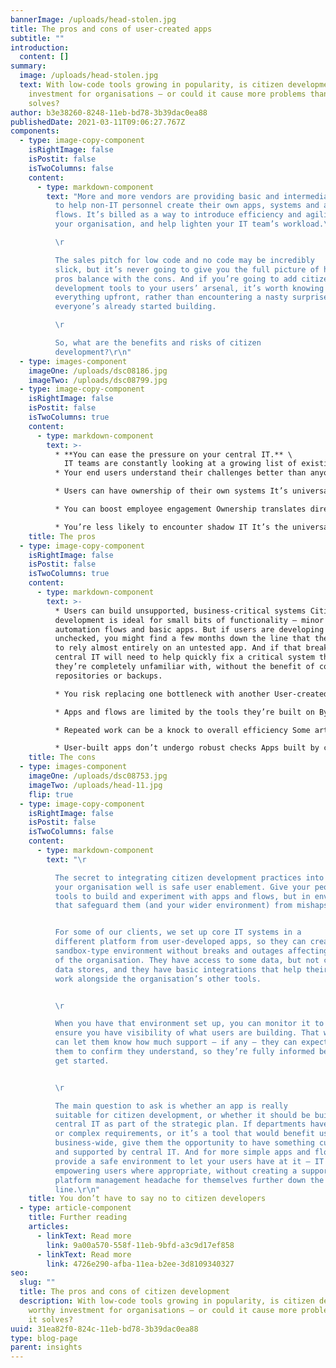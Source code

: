 ```yaml
---
bannerImage: /uploads/head-stolen.jpg
title: The pros and cons of user-created apps
subtitle: ""
introduction:
  content: []
summary:
  image: /uploads/head-stolen.jpg
  text: With low-code tools growing in popularity, is citizen development a worthy
    investment for organisations – or could it cause more problems than it
    solves?
author: b3e38260-8248-11eb-bd78-3b39dac0ea88
publishedDate: 2021-03-11T09:06:27.767Z
components:
  - type: image-copy-component
    isRightImage: false
    isPostit: false
    isTwoColumns: false
    content:
      - type: markdown-component
        text: "More and more vendors are providing basic and intermediate tools designed
          to help non-IT personnel create their own apps, systems and automation
          flows. It’s billed as a way to introduce efficiency and agility into
          your organisation, and help lighten your IT team’s workload.\ 

          \r

          The sales pitch for low code and no code may be incredibly
          slick, but it’s never going to give you the full picture of how the
          pros balance with the cons. And if you’re going to add citizen
          development tools to your users’ arsenal, it’s worth knowing
          everything upfront, rather than encountering a nasty surprise after
          everyone’s already started building.

          \r

          So, what are the benefits and risks of citizen
          development?\r\n"
  - type: images-component
    imageOne: /uploads/dsc08186.jpg
    imageTwo: /uploads/dsc08799.jpg
  - type: image-copy-component
    isRightImage: false
    isPostit: false
    isTwoColumns: true
    content:
      - type: markdown-component
        text: >-
          * **You can ease the pressure on your central IT.** \
            IT teams are constantly looking at a growing list of existing systems that need attention and new systems that need building. By sharing some of the development responsibility with end users, you can help central IT focus on the specialist work.
          * Your end users understand their challenges better than anyone Everyone can name at least one stumbling block that gets in the way of their everyday tasks. And when there’s a clear fix – like automating a daily email, for example – it can be faster for your users to solve that challenge themselves.

          * Users can have ownership of their own systems It’s universal in organisations: users get attached to the systems they use every day, and they’ll tweak them to fit their own specific needs. It’s how we get the super-tailored Microsoft Excel spreadsheets that teams like finance rely on. Giving users the tools to make those tweaks more effectively can help you standardise while letting your people set up their workflows the way they like them.

          * You can boost employee engagement Ownership translates directly into engagement. When employees know their input can make positive changes to the way they work, they’re more likely to get involved with adapting the environment they work in – and once they’re taking a more active role, they’re more likely to stay in their role.

          * You’re less likely to encounter shadow IT It’s the universal challenge for central IT: trying to make sure your users aren’t getting their work tools from unsanctioned sources. Users who can build their own specific apps and flows are less likely to download a third-party piece of software to do the job.
    title: The pros
  - type: image-copy-component
    isRightImage: false
    isPostit: false
    isTwoColumns: true
    content:
      - type: markdown-component
        text: >-
          * Users can build unsupported, business-critical systems Citizen
          development is ideal for small bits of functionality – minor
          automation flows and basic apps. But if users are developing systems
          unchecked, you might find a few months down the line that they’ve come
          to rely almost entirely on an untested app. And if that breaks,
          central IT will need to help quickly fix a critical system that
          they’re completely unfamiliar with, without the benefit of code
          repositories or backups.

          * You risk replacing one bottleneck with another User-created apps might ease some of the pressure on professional developers, but without the structure of central IT, that pressure can manifest further down the line. Often, overstretched IT teams find themselves struggling to handle unexpected support requests for user apps, fighting small fires with resources that could be better spent on scheduled development and iteration. There’s also the question of whether your users really have extra time to spend on building apps outside of their everyday responsibilities.

          * Apps and flows are limited by the tools they’re built on By their very nature, low-code and no-code tools lack some of the more sophisticated capabilities of a professional-grade development suite, such as integration with central data sources. And that means along the way, some users will find themselves butting up against those limits when they need to add more complicated functionalities to their app. So, central IT will need to weigh in, working outside the limits to tack on extra code. That’s time – and resource – that your teams could use to create a purpose-built solution together.

          * Repeated work can be a knock to overall efficiency Some articles credit citizen development with breaking down silos in an organisation. But if you’re not careful, it can just make the issue worse. Without centralised development, people in different departments might end up building near-identical apps and flows to respond to similar challenges, replicating work that could be shared across the business.

          * User-built apps don’t undergo robust checks Apps built by central IT have a whole raft of quality controls, rules and regulations to comply with before they get deployed. There aren’t the same checks in place for citizen-developed apps and flows, which means you can’t guarantee security and compliance – and that’s a major concern if those systems are handling sensitive data.
    title: The cons
  - type: images-component
    imageOne: /uploads/dsc08753.jpg
    imageTwo: /uploads/head-11.jpg
    flip: true
  - type: image-copy-component
    isRightImage: false
    isPostit: false
    isTwoColumns: false
    content:
      - type: markdown-component
        text: "\r

          The secret to integrating citizen development practices into
          your organisation well is safe user enablement. Give your people the
          tools to build and experiment with apps and flows, but in environments
          that safeguard them (and your wider environment) from mishaps.


          For some of our clients, we set up core IT systems in a
          different platform from user-developed apps, so they can create in a
          sandbox-type environment without breaks and outages affecting the rest
          of the organisation. They have access to some data, but not central
          data stores, and they have basic integrations that help their apps
          work alongside the organisation’s other tools.


          \r

          When you have that environment set up, you can monitor it to
          ensure you have visibility of what users are building. That way, you
          can let them know how much support – if any – they can expect, and get
          them to confirm they understand, so they’re fully informed before they
          get started.


          \r

          The main question to ask is whether an app is really
          suitable for citizen development, or whether it should be built by
          central IT as part of the strategic plan. If departments have specific
          or complex requirements, or it’s a tool that would benefit users
          business-wide, give them the opportunity to have something custom-made
          and supported by central IT. And for more simple apps and flows,
          provide a safe environment to let your users have at it – IT are
          empowering users where appropriate, without creating a support and
          platform management headache for themselves further down the
          line.\r\n"
    title: You don’t have to say no to citizen developers
  - type: article-component
    title: Further reading
    articles:
      - linkText: Read more
        link: 9a00a570-558f-11eb-9bfd-a3c9d17ef858
      - linkText: Read more
        link: 4726e290-afba-11ea-b2ee-3d8109340327
seo:
  slug: ""
  title: The pros and cons of citizen development
  description: With low-code tools growing in popularity, is citizen development a
    worthy investment for organisations – or could it cause more problems than
    it solves?
uuid: 31ea82f0-824c-11eb-bd78-3b39dac0ea88
type: blog-page
parent: insights
---
```

